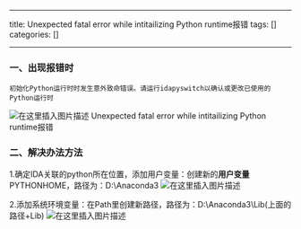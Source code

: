 
--- 
title:  Unexpected fatal error while intitailizing Python runtime报错 
tags: []
categories: [] 

---
### 一、出现报错时

```
初始化Python运行时时发生意外致命错误。请运行idapyswitch以确认或更改已使用的Python运行时

```

<img src="https://img-blog.csdnimg.cn/f786c0c1d09849bf900b149c0b4f38ac.png" alt="在这里插入图片描述"> Unexpected fatal error while intitailizing Python runtime报错

### 二、解决办法方法

1.确定IDA关联的python所在位置，添加用户变量：创建新的**用户变量**PYTHONHOME，路径为：D:\Anaconda3 <img src="https://img-blog.csdnimg.cn/3cc9c0b1dbe94905a7c0753ba7d586ea.png" alt="在这里插入图片描述">

2.添加系统环境变量：在Path里创建新路径，路径为：D:\Anaconda3\Lib(上面的路径+Lib) <img src="https://img-blog.csdnimg.cn/f9cccf45f5a043a3af75d55214c71db7.png" alt="在这里插入图片描述">
